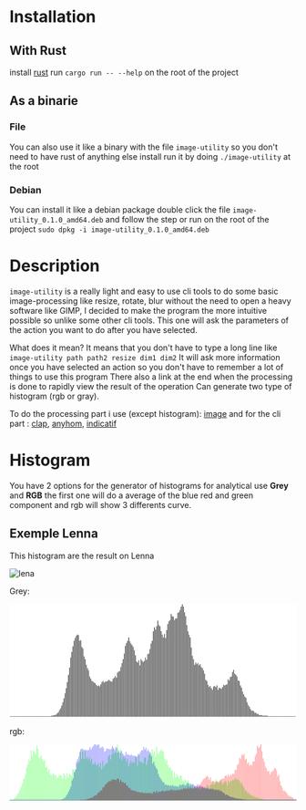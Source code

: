 # Installation
## With Rust
install [rust]("https://www.rust-lang.org/learn/get-started")
run `cargo run -- --help` on the root of the project

## As a binarie
### File
You can also use it like a binary with the file `image-utility` so you don't need to 
have rust of anything else install run it by doing `./image-utility` at the root

### Debian
You can install it like a debian package double click the file `image-utility_0.1.0_amd64.deb` and follow the step or
run on the root of the project `sudo dpkg -i image-utility_0.1.0_amd64.deb`

# Description
`image-utility` is a really light and easy to use cli tools to do some basic image-processing like 
resize, rotate, blur without the need to open a heavy software like GIMP, I decided
to make the program the more intuitive possible so unlike some other cli tools.
This one will ask the parameters of the action you want to do after you have selected.

What does it mean? It means that you don't have to type a long line like `image-utility path path2 resize dim1 dim2`
It will ask more information once you have selected an action so you don't have to remember a lot of things to use this program
There also a link at the end when the processing is done to rapidly view the result of the operation
Can generate two type of histogram (rgb or gray).


To do the processing part i use (except histogram): [image](https://github.com/image-rs/image)
and for the cli part : [clap](https://github.com/clap-rs/clap), [anyhom](https://github.com/dtolnay/anyhow), [indicatif](https://github.com/console-rs/indicatif)

# Histogram 
You have 2 options for the generator of histograms for analytical use 
**Grey** and **RGB** the first one will do a average of the blue red and green component 
and rgb will show 3 differents curve.

## Exemple Lenna
This histogram are the result on Lenna 

![lena](https://upload.wikimedia.org/wikipedia/en/thumb/7/7d/Lenna_%28test_image%29.png/220px-Lenna_%28test_image%29.png)

Grey:

![lena_grey](.asset/greyHistogramLenna.png) 

rgb:

![lena_rgb](.asset/histogramLennaRGB.png)